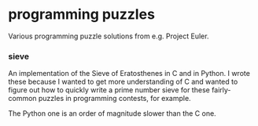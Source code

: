 # programming puzzles

Various programming puzzle solutions from e.g. Project Euler.

### sieve

An implementation of the Sieve of Eratosthenes in C and in Python.
I wrote these because I wanted to get more understanding of C and wanted to
figure out how to quickly write a prime number sieve for these fairly-common
puzzles in programming contests, for example.

The Python one is an order of magnitude slower than the C one.
